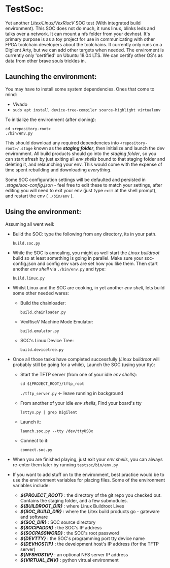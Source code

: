 # TestSoc:
  Yet another *Litex/Linux/VexRiscV* SOC test (With integrated build environment). This SOC does not do much, it runs linux, blinks leds and talks over a network. It can mount a nfs folder from your devhost. It's primary purpose is as a toy project for use in communicating with other FPGA toolchain developers about the toolchains. It currently only runs on a Digilent Arty, but we can add other targets when needed. The enviroment is currently only 'certified' on Ubuntu 18.04 LTS. We can certify other OS's as data from other brave souls trickles in.

## Launching the environment:

You may have to install some system dependencies. Ones that come to mind:
* Vivado
* ```sudo apt install device-tree-compiler source-highlight virtualenv```


To initialize the environment (after cloning):
 ```
cd <repository-root>
./bin/env.py
```

This should download any required dependencies into ```<repository-root>/.stage``` known as the ***staging folder***, then initialize and launch the dev environment. All build products should go into the *staging folder*, so you can start afresh by just exiting all *env shells* bound to that staging folder and deleting it, and relaunching your env. This would come with the expense of time spent rebuilding and downloading *everything*.

Some SOC configuration settings will be defaulted and persisted in *.stage/soc-config.json* - feel free to edit these to match your settings, after editing you will need to exit your env (just type ```exit``` at the shell prompt), and restart the env ( ```./bin/env``` ).


## Using the environment:

Assuming all went well:

* Build the SOC: type the following from any directory, its in your path.

  ```build.soc.py```


* While the SOC is annealing, you might as well start the *Linux buildroot* build so at least something is going in parallel. Make sure your soc-config.json and config env vars are set how you like them. Then start another *env shell* via ```./bin/env.py``` and type:

  ```build.linux.py```


* Whilst Linux and the SOC are cooking, in yet another *env shell*, lets build some other needed wares:

  * Build the chainloader:

    ```build.chainloader.py```

  * VexRiscV Machine Mode Emulator:

    ```build.emulator.py```

  * SOC's Linux Device Tree:

    ```build.devicetree.py```


* Once all those tasks have completed successfully (*Linux buildroot* will probably still be going for a while), Launch the SOC (using your tty):

  * Start the TFTP server (from one of your idle *env shells*):

    ```cd ${PROJECT_ROOT}/tftp_root```

    ```./tftp_server.py``` <- leave running in background

  * From another of your idle *env shells*, Find your board's tty

    ```lsttys.py | grep Digilent```

  * Launch it:

    ```launch.soc.py --tty /dev/ttyUSBx```

  * Connect to it:
  
     ```connect.soc.py```


* When you are finished playing, just exit your *env shells*, you can always re-enter them later by running ```testsoc/bin/env.py```

* If you want to add stuff on to the environment, best practice would be to use the environment variables for placing files. Some of the environment variables include:
  * ***${PROJECT_ROOT}*** : the directory of the git repo you checked out. Contains the staging folder, and a few submodules.
  * ***${BUILDROOT_DIR}*** : where Linux Buildroot Lives
  * ***${SOC_BUILD_DIR}*** : where the Litex build products go - gateware and software
  * ***${SOC_DIR}*** : SOC source directory
  * ***${SOCIPADDR}*** : the SOC's IP address 
  * ***${SOCPASSWORD}*** : the SOC's root password
  * ***${DEVTTY}*** : the SOC's programming port tty device name
  * ***${DEVHOSTIP}*** : the development host's IP address (for the TFTP server)
  * ***${NFSHOSTIP}*** : an optional NFS server IP address
  * ***${VIRTUAL_ENV}*** : python virtual environment
  
